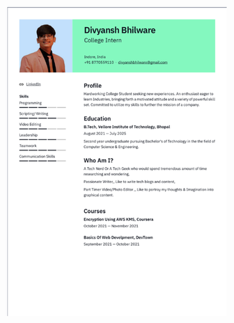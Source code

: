 <!DOCTYPE html>
<html>
<head>
<title>Page Title</title>
</head>
<body>
<img src="resumeimg.png" alt="resumeimg">
</body>
</html>
